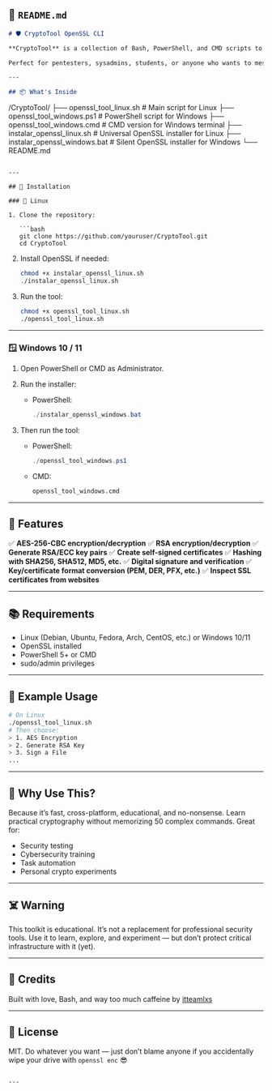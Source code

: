 
## 📁 `README.md`

```markdown
# 🛡️ CryptoTool OpenSSL CLI

**CryptoTool** is a collection of Bash, PowerShell, and CMD scripts to automate common tasks with **OpenSSL**: symmetric encryption (AES), asymmetric encryption (RSA), key generation, certificate creation, digital signatures, SSL inspection, and more.

Perfect for pentesters, sysadmins, students, or anyone who wants to mess with crypto without memorizing endless commands.

---

## 📦 What's Inside

```

/CryptoTool/
├── openssl\_tool\_linux.sh         # Main script for Linux
├── openssl\_tool\_windows.ps1      # PowerShell script for Windows
├── openssl\_tool\_windows.cmd      # CMD version for Windows terminal
├── instalar\_openssl\_linux.sh     # Universal OpenSSL installer for Linux
├── instalar\_openssl\_windows.bat  # Silent OpenSSL installer for Windows
└── README.md

````

---

## 🚀 Installation

### 🐧 Linux

1. Clone the repository:

   ```bash
   git clone https://github.com/youruser/CryptoTool.git
   cd CryptoTool
````

2. Install OpenSSL if needed:

   ```bash
   chmod +x instalar_openssl_linux.sh
   ./instalar_openssl_linux.sh
   ```

3. Run the tool:

   ```bash
   chmod +x openssl_tool_linux.sh
   ./openssl_tool_linux.sh
   ```

---

### 🪟 Windows 10 / 11

1. Open PowerShell or CMD as Administrator.

2. Run the installer:

   * PowerShell:

     ```powershell
     ./instalar_openssl_windows.bat
     ```

3. Then run the tool:

   * PowerShell:

     ```powershell
     ./openssl_tool_windows.ps1
     ```

   * CMD:

     ```cmd
     openssl_tool_windows.cmd
     ```

---

## 🔧 Features

✅ **AES-256-CBC encryption/decryption**
✅ **RSA encryption/decryption**
✅ **Generate RSA/ECC key pairs**
✅ **Create self-signed certificates**
✅ **Hashing with SHA256, SHA512, MD5, etc.**
✅ **Digital signature and verification**
✅ **Key/certificate format conversion (PEM, DER, PFX, etc.)**
✅ **Inspect SSL certificates from websites**

---

## 📚 Requirements

* Linux (Debian, Ubuntu, Fedora, Arch, CentOS, etc.) or Windows 10/11
* OpenSSL installed
* PowerShell 5+ or CMD
* sudo/admin privileges

---

## 🧪 Example Usage

```bash
# On Linux
./openssl_tool_linux.sh
# Then choose:
> 1. AES Encryption
> 2. Generate RSA Key
> 3. Sign a File
...
```

---

## 🧠 Why Use This?

Because it’s fast, cross-platform, educational, and no-nonsense. Learn practical cryptography without memorizing 50 complex commands. Great for:

* Security testing
* Cybersecurity training
* Task automation
* Personal crypto experiments

---

## ☠️ Warning

This toolkit is educational. It’s not a replacement for professional security tools. Use it to learn, explore, and experiment — but don’t protect critical infrastructure with it (yet).

---

## 🤘 Credits

Built with love, Bash, and way too much caffeine by [itteamlxs](https://github.com/https://github.com/itteamlxs)

---

## 📄 License

MIT. Do whatever you want — just don’t blame anyone if you accidentally wipe your drive with `openssl enc` 😎

```

---
